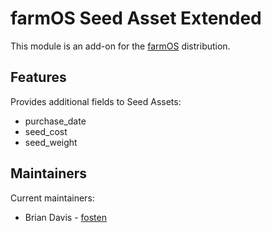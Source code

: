 # farmOS Seed Asset Extended

This module is an add-on for the [farmOS](http://drupal.org/project/farm)
distribution.

## Features

Provides additional fields to Seed Assets:
- purchase_date
- seed_cost
- seed_weight

## Maintainers

Current maintainers:
- Brian Davis - [fosten]((https://github.com/fosten))